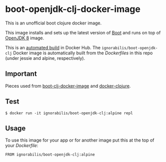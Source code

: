 # boot-openjdk-clj-docker-image

This is an unofficial boot clojure docker image.

This image installs and sets up the latest version of [Boot][boot] and runs on top of
[OpenJDK 8][openjdk] image.

This is an [automated build][docker] in Docker Hub. The
`ignorabilis/boot-openjdk-clj` Docker image is automatically built from the _Dockerfiles_
in this repo (under jessie and alpine, respectively).

## Important

Pieces used from [boot-clj-docker-image][boot-clj-docker-image] and [docker-clojure][docker-clojure].

## Test

```
$ docker run -it ignorabilis/boot-openjdk-clj:alpine repl
```

## Usage

To use this image for your app or for another image put this at the top of your
_Dockerfile_: 

    FROM ignorabilis/boot-openjdk-clj:alpine


[boot]:   https://github.com/boot-clj/boot
[docker]: https://docs.docker.com/docker-hub/builds
[openjdk]: https://hub.docker.com/_/openjdk/
[boot-clj-docker-image]: https://github.com/adzerk-oss/boot-clj-docker-image
[docker-clojure]: https://github.com/Quantisan/docker-clojure
